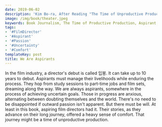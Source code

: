 ```yaml
---
date: 2019-06-02
description: 'Kim Bo-ra, After Reading "The Time of Unproductive Production"'
image: /img/book/theater.jpeg
keywords: Book Journalism, The Time of Productive Production, Aspirant, Film Director, Debut, Kim Bo-ra
tags:
- '#FilmDirector'
- '#Aspirant'
- '#Passion'
- '#Uncertainty'
- '#Comfort'
templateKey: post
title: We Are Aspirants
---
```


In the film industry, a director's debut is called 입봉. It can take up to 10 years to debut. Aspirants must manage their livelihoods while enduring the process. They hop from study sessions to part-time jobs and film sets, dreaming along the way. We are always aspirants, somewhere in the process of achieving uncertain goals. Those in progress are anxious, alternating between doubting themselves and the world. There's no need to be disappointed if outward passion isn't apparent. But there must be will. At least in this book, aspiring film directors had it. Their stories, as they advance on their long journey, offered a heavy sense of comfort. That journey might be a time of unproductive production.